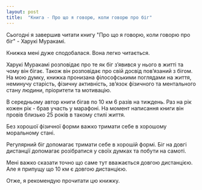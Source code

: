 ```yaml
---
layout: post
title:  "Книга - Про що я говорю, коли говорю про біг"
---
```


Сьогодні я завершив читати книгу "Про що я говорю, коли говорю про біг" - Харукі Муракамі.

Книжка мені дуже сподобалася. Вона легко читається.

Харукі Муракамі розповідає про те як біг з’явився у нього в житті та чому він бігає. Також він розповідає про свій досвід пов’язаний з бігом. На мою думку, книжка пронизана філософськими поглядами на життя, неминучу старість, фізичну активність, зв’язок фізичного та ментального стану людини, пріоритети та мотивацію.

В середньому автор книги бігав по 10 км 6 разів на тиждень. Раз на рік кожен рік - брав участь у марафоні. На момент написання книги він провів близько 25 років в такому стилі життя.

Без хорошої фізичної форми важко тримати себе в хорошому моральному стані.

Регулярний біг допомагає тримати себе в хорошій формі. Біг на довгі дистанції допомагає розібратися у своїх думках та побути на самоті.

Мені важко сказати точно що саме тут вважається довгою дистанцією. Але я припущу що 10 км є довгою дистанцією.

Отже, я рекомендую прочитати цю книжку.
